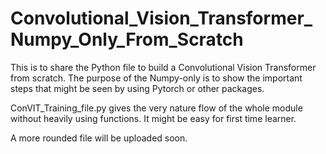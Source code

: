 # Convolutional_Vision_Transformer_Numpy_Only_From_Scratch

This is to share the Python file to build a Convolutional Vision Transformer from scratch. The purpose of the Numpy-only is to show the important steps that might be seen by using Pytorch or other packages.

ConVIT_Training_file.py gives the very nature flow of the whole module without heavily using functions. It might be easy for first time learner.

A more rounded file will be uploaded soon.
